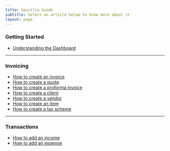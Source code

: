 ```yaml
---
title: Gaurilla Guide
subtitle: Select an article below to know more about it
layout: page
---
```

### Getting Started

- [Understanding the Dashboard]({{site.url}}/articles/understanding-the-dashboard)

- - -

### Invoicing

- [How to create an invoice]({{site.url}}/articles/how-to-create-an-invoice)
- [How to create a quote]({{site.url}}/articles/how-to-create-a-quote)
- [How to create a proforma invoice]({{site.url}}/articles/how-to-create-a-proforma-invoice)
- [How to create a client]({{site.url}}/articles/how-to-create-a-client)
- [How to create a vendor]({{site.url}}/articles/how-to-create-a-vendor)
- [How to create an item]({{site.url}}/articles/how-to-create-an-item)
- [How to create a tax scheme]({{site.url}}/articles/how-to-create-a-tax-scheme)

- - -

### Transactions

- [How to add an income]({{site.url}}/articles/how-to-add-an-income)
- [How to add an expense]({{site.url}}/articles/how-to-add-an-expense)